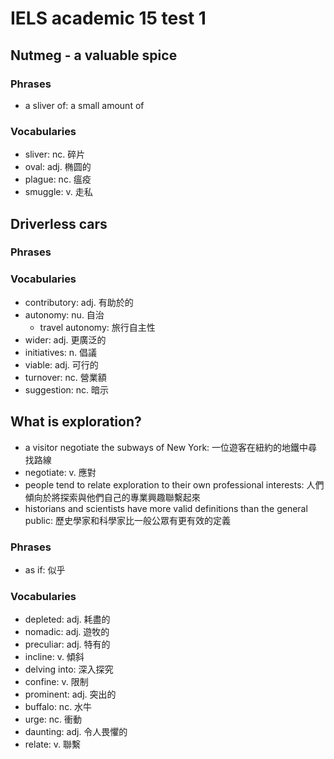 # IELS academic 15 test 1

## Nutmeg - a valuable spice

### Phrases

- a sliver of: a small amount of

### Vocabularies

- sliver: nc. 碎片
- oval: adj. 椭圆的
- plague: nc. 瘟疫
- smuggle: v. 走私

## Driverless cars

### Phrases

### Vocabularies

- contributory: adj. 有助於的
- autonomy: nu. 自治
  - travel autonomy: 旅行自主性
- wider: adj. 更廣泛的
- initiatives: n. 倡議
- viable: adj. 可行的
- turnover: nc. 營業額
- suggestion: nc. 暗示

## What is exploration?

- a visitor negotiate the subways of New York: 一位遊客在紐約的地鐵中尋找路線
 - negotiate: v. 應對
- people tend to relate exploration to their own professional interests: 人們傾向於將探索與他們自己的專業興趣聯繫起來
- historians and scientists have more valid definitions than the general public: 歷史學家和科學家比一般公眾有更有效的定義

### Phrases

- as if: 似乎

### Vocabularies

- depleted: adj. 耗盡的
- nomadic: adj. 遊牧的
- preculiar: adj. 特有的
- incline: v. 傾斜
- delving into: 深入探究
- confine: v. 限制
- prominent: adj. 突出的
- buffalo: nc. 水牛
- urge: nc. 衝動
- daunting: adj. 令人畏懼的
- relate: v. 聯繫